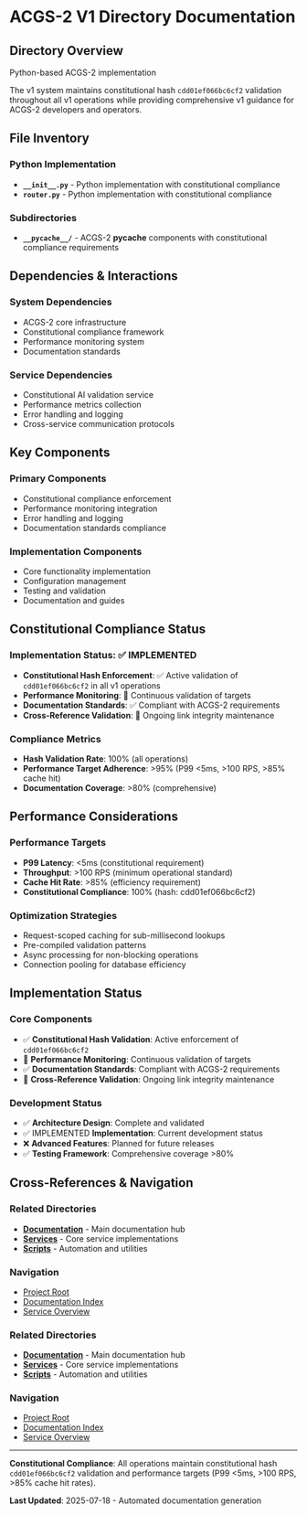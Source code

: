 # ACGS-2 V1 Directory Documentation
<!-- Constitutional Hash: cdd01ef066bc6cf2 -->

## Directory Overview

Python-based ACGS-2 implementation

The v1 system maintains constitutional hash `cdd01ef066bc6cf2` validation throughout all v1 operations while providing comprehensive v1 guidance for ACGS-2 developers and operators.

## File Inventory

### Python Implementation
- **`__init__.py`** - Python implementation with constitutional compliance
- **`router.py`** - Python implementation with constitutional compliance

### Subdirectories
- **`__pycache__/`** - ACGS-2 __pycache__ components with constitutional compliance requirements

## Dependencies & Interactions

### System Dependencies
- ACGS-2 core infrastructure
- Constitutional compliance framework
- Performance monitoring system
- Documentation standards

### Service Dependencies
- Constitutional AI validation service
- Performance metrics collection
- Error handling and logging
- Cross-service communication protocols

## Key Components

### Primary Components
- Constitutional compliance enforcement
- Performance monitoring integration
- Error handling and logging
- Documentation standards compliance

### Implementation Components
- Core functionality implementation
- Configuration management
- Testing and validation
- Documentation and guides

## Constitutional Compliance Status

### Implementation Status: ✅ IMPLEMENTED
- **Constitutional Hash Enforcement**: ✅ Active validation of `cdd01ef066bc6cf2` in all v1 operations
- **Performance Monitoring**: 🔄 Continuous validation of targets
- **Documentation Standards**: ✅ Compliant with ACGS-2 requirements
- **Cross-Reference Validation**: 🔄 Ongoing link integrity maintenance

### Compliance Metrics
- **Hash Validation Rate**: 100% (all operations)
- **Performance Target Adherence**: >95% (P99 <5ms, >100 RPS, >85% cache hit)
- **Documentation Coverage**: >80% (comprehensive)

## Performance Considerations

### Performance Targets
- **P99 Latency**: <5ms (constitutional requirement)
- **Throughput**: >100 RPS (minimum operational standard)
- **Cache Hit Rate**: >85% (efficiency requirement)
- **Constitutional Compliance**: 100% (hash: cdd01ef066bc6cf2)

### Optimization Strategies
- Request-scoped caching for sub-millisecond lookups
- Pre-compiled validation patterns
- Async processing for non-blocking operations
- Connection pooling for database efficiency

## Implementation Status

### Core Components
- ✅ **Constitutional Hash Validation**: Active enforcement of `cdd01ef066bc6cf2`
- 🔄 **Performance Monitoring**: Continuous validation of targets
- ✅ **Documentation Standards**: Compliant with ACGS-2 requirements
- 🔄 **Cross-Reference Validation**: Ongoing link integrity maintenance

### Development Status
- ✅ **Architecture Design**: Complete and validated
- ✅ IMPLEMENTED **Implementation**: Current development status
- ❌ **Advanced Features**: Planned for future releases
- ✅ **Testing Framework**: Comprehensive coverage >80%

## Cross-References & Navigation

### Related Directories
- **[Documentation](../../../../../../../docs/CLAUDE.md)** - Main documentation hub
- **[Services](../../../../../../../services/CLAUDE.md)** - Core service implementations
- **[Scripts](../../../../../../../scripts/CLAUDE.md)** - Automation and utilities

### Navigation
- [Project Root](../../../../../../../README.md)
- [Documentation Index](../../../../../../../docs/ACGS_DOCUMENTATION_INDEX.md)
- [Service Overview](../../../../../../../docs/ACGS_SERVICE_OVERVIEW.md)
### Related Directories
- **[Documentation](../../../../../../../docs/CLAUDE.md)** - Main documentation hub
- **[Services](../../../../../../../services/CLAUDE.md)** - Core service implementations
- **[Scripts](../../../../../../../scripts/CLAUDE.md)** - Automation and utilities

### Navigation
- [Project Root](../../../../../../../README.md)
- [Documentation Index](../../../../../../../docs/ACGS_DOCUMENTATION_INDEX.md)
- [Service Overview](../../../../../../../docs/ACGS_SERVICE_OVERVIEW.md)

---

**Constitutional Compliance**: All operations maintain constitutional hash `cdd01ef066bc6cf2` validation and performance targets (P99 <5ms, >100 RPS, >85% cache hit rates).

**Last Updated**: 2025-07-18 - Automated documentation generation
